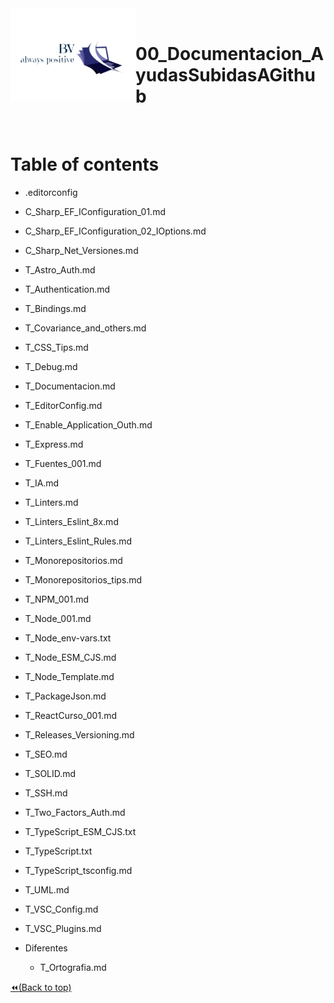<div>
	<div>
		<img src=https://raw.githubusercontent.com/Byron2016/00_forImages/main/images/Logo_01_00.png align=left alt=MyLogo width=200>
	</div>
	&nbsp;
	<div>
		<h1>00_Documentacion_AyudasSubidasAGithub</h1>
	</div>
</div>

&nbsp;

# Table of contents

- .editorconfig
- C_Sharp_EF_IConfiguration_01.md
- C_Sharp_EF_IConfiguration_02_IOptions.md
- C_Sharp_Net_Versiones.md
- T_Astro_Auth.md
- T_Authentication.md
- T_Bindings.md
- T_Covariance_and_others.md
- T_CSS_Tips.md
- T_Debug.md
- T_Documentacion.md
- T_EditorConfig.md
- T_Enable_Application_Outh.md
- T_Express.md
- T_Fuentes_001.md
- T_IA.md
- T_Linters.md
- T_Linters_Eslint_8x.md
- T_Linters_Eslint_Rules.md
- T_Monorepositorios.md
- T_Monorepositorios_tips.md
- T_NPM_001.md
- T_Node_001.md
- T_Node_env-vars.txt
- T_Node_ESM_CJS.md
- T_Node_Template.md
- T_PackageJson.md
- T_ReactCurso_001.md
- T_Releases_Versioning.md
- T_SEO.md
- T_SOLID.md
- T_SSH.md
- T_Two_Factors_Auth.md
- T_TypeScript_ESM_CJS.txt
- T_TypeScript.txt
- T_TypeScript_tsconfig.md
- T_UML.md
- T_VSC_Config.md
- T_VSC_Plugins.md

- Diferentes
  - T_Ortografia.md

[⏪(Back to top)](#table-of-contents)

